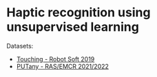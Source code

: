 # Haptic recognition using unsupervised learning

Datasets:
* [Touching - Robot Soft 2019](https://drive.google.com/open?id=1NhUFJys-3D6-3BT6slBOmPYQa8bqx4cY)
* [PUTany - RAS/EMCR 2021/2022](https://chmura.put.poznan.pl/s/6GU8XJVkR0Ld2C9)
